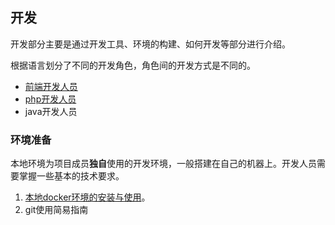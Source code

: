 ## 开发

开发部分主要是通过开发工具、环境的构建、如何开发等部分进行介绍。

根据语言划分了不同的开发角色，角色间的开发方式是不同的。

* [前端开发人员](dev/kai-fa/qian-duan.md)
* [php开发人员](dev/kai-fa/php.md)
* java开发人员

### 环境准备

本地环境为项目成员**独自**使用的开发环境，一般搭建在自己的机器上。开发人员需要掌握一些基本的技术要求。

1. [本地docker环境的安装与使用](/base/docker/docker.md)。
2. git使用简易指南


